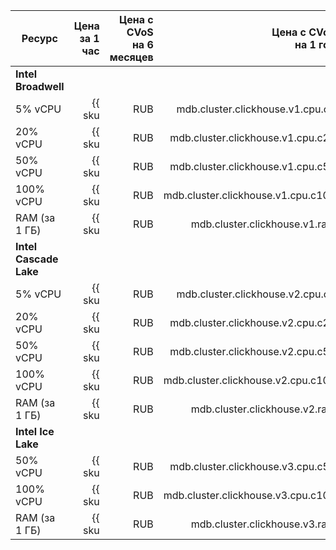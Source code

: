 | Ресурс | Цена за 1 час | Цена с CVoS<br>на 6 месяцев | Цена с CVoS<br>на 1 год |
|---------------|--------------------------------------------------------:|-----------------------------------------------------------------------------:|-----------------------------------------------------------------------------:|
| **Intel Broadwell** |
| 5% vCPU | {{ sku|RUB|mdb.cluster.clickhouse.v1.cpu.c5|string }} | − | − |
| 20% vCPU | {{ sku|RUB|mdb.cluster.clickhouse.v1.cpu.c20|string }} | − | − |
| 50% vCPU | {{ sku|RUB|mdb.cluster.clickhouse.v1.cpu.c50|string }} | − | − |
| 100% vCPU | {{ sku|RUB|mdb.cluster.clickhouse.v1.cpu.c100|string }} | − | − |
| RAM (за 1 ГБ) | {{ sku|RUB|mdb.cluster.clickhouse.v1.ram|string }} | − | − |
| **Intel Cascade Lake** |
| 5% vCPU | {{ sku|RUB|mdb.cluster.clickhouse.v2.cpu.c5|string }} | − | − |
| 20% vCPU | {{ sku|RUB|mdb.cluster.clickhouse.v2.cpu.c20|string }} | − | − |
| 50% vCPU | {{ sku|RUB|mdb.cluster.clickhouse.v2.cpu.c50|string }} | − | − |
| 100% vCPU | {{ sku|RUB|mdb.cluster.clickhouse.v2.cpu.c100|string }} | {{ sku|RUB|v1.commitment.selfcheckout.m6.mdb.ch.cpu.c100.v2|string }} (-15%) | {{ sku|RUB|v1.commitment.selfcheckout.y1.mdb.ch.cpu.c100.v2|string }} (-22%) |
| RAM (за 1 ГБ) | {{ sku|RUB|mdb.cluster.clickhouse.v2.ram|string }} | {{ sku|RUB|v1.commitment.selfcheckout.m6.mdb.ch.ram.v2|string }} (-15%) | {{ sku|RUB|v1.commitment.selfcheckout.y1.mdb.ch.ram.v2|string }} (-22%) |
| **Intel Ice Lake** |
| 50% vCPU | {{ sku|RUB|mdb.cluster.clickhouse.v3.cpu.c50|string }} | − | − |
| 100% vCPU | {{ sku|RUB|mdb.cluster.clickhouse.v3.cpu.c100|string }} | {{ sku|RUB|v1.commitment.selfcheckout.m6.mdb.ch.cpu.c100.v3|string }} (-15%) | {{ sku|RUB|v1.commitment.selfcheckout.y1.mdb.ch.cpu.c100.v3|string }} (-22%) |
| RAM (за 1 ГБ) | {{ sku|RUB|mdb.cluster.clickhouse.v3.ram|string }} | {{ sku|RUB|v1.commitment.selfcheckout.m6.mdb.ch.ram.v3|string }} (-15%) | {{ sku|RUB|v1.commitment.selfcheckout.y1.mdb.ch.ram.v3|string }} (-22%) |


